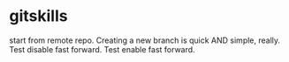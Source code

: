 # gitskills
start from remote repo.
Creating a new branch is quick AND simple, really.
Test disable fast forward.
Test enable fast forward.
